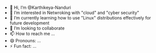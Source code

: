 - 👋 Hi, I’m @Karthikeya-Nanduri
- 👀 I’m interested in Netwroking with "cloud" and "cyber security"
- 🌱 I’m currently learning how to use "Linux" distributions effectively for future development
- 💞️ I’m looking to collaborate 
- 📫 How to reach me ...
- 😄 Pronouns: ...
- ⚡ Fun fact: ...

<!---
Karthikeya-Nanduri/Karthikeya-Nanduri is a ✨ special ✨ repository because its `README.md` (this file) appears on your GitHub profile.
You can click the Preview link to take a look at your changes.
--->
